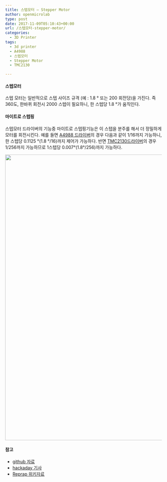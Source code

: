 ```yaml
---
title: 스텝모터 – Stepper Motor
author: openmicrolab
type: post
date: 2017-11-09T05:10:43+00:00
url: /스텝모터-stepper-motor/
categories:
  - 3D Printer
tags:
  - 3d printer
  - A4988
  - 스텝모터
  - Stepper Motor
  - TMC2130

---
```

#### 스텝모터

스텝 모터는 일반적으로 스텝 사이즈 규격 (예 : 1.8 ° 또는 200 회전당)을 가진다. 즉 360도, 한바퀴 회전시 2000 스텝이 필요하니, 한 스텝당 1.8 °가 움직인다.

#### 마이트로 스텝핑

스텝모터 드라이버의 기능중 마이트로 스텝핑기능은 이 스텝을 분주를 해서 더 정밀하게 모터를 회전시킨다. 예를 들면 <a href="https://www.pololu.com/file/download/a4988_DMOS_microstepping_driver_with_translator.pdf?file_id=0J450" target="_blank" rel="noopener noreferrer">A4988 드라이버</a>의 경우 다음과 같이 1/16까지 가능하니, 한 스텝당 0.1125 °(1.8 °/16)까지 제어가 가능하다. 반면 <a href="https://www.trinamic.com/fileadmin/assets/Products/ICs_Documents/TMC2130_datasheet.pdf" target="_blank" rel="noopener noreferrer">TMC2130드라이버</a>의 경우 1/256까지 가능하므로 1스텝당 0.007°(1.8°/256)까지 가능하다.

<img loading="lazy" class="alignnone wp-image-4095" src="/images/2021/03/TMC21xxx_axvwen-1.png" width="913" height="920" /> 

#### 참고

  * <a href="https://github.com/watterott/SilentStepStick" target="_blank" rel="noopener noreferrer">github 자료</a>
  * [hackaday 기사][1]
  * <a href="http://reprap.org/wiki/StepStick" target="_blank" rel="noopener noreferrer">Reprap 위키자료</a>

 [1]: https://hackaday.com/2016/09/30/3d-printering-trinamic-tmc2130-stepper-motor-drivers-shifting-the-gears/